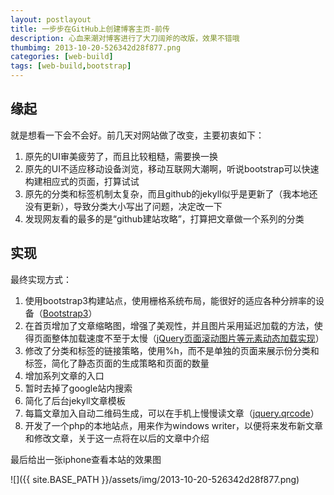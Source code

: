 ```yaml
---
layout: postlayout
title: 一步步在GitHub上创建博客主页-前传
description: 心血来潮对博客进行了大刀阔斧的改版，效果不错哦
thumbimg: 2013-10-20-526342d28f877.png
categories: [web-build]
tags: [web-build,bootstrap]
---
```


## 缘起

就是想看一下会不会好。前几天对网站做了改变，主要初衷如下：

1. 原先的UI审美疲劳了，而且比较粗糙，需要换一换
2. 原先的UI不适应移动设备浏览，移动互联网大潮啊，听说bootstrap可以快速构建相应式的页面，打算试试
3. 原先的分类和标签机制太复杂，而且github的jekyll似乎是更新了（我本地还没有更新），导致分类大小写出了问题，决定改一下
4. 发现网友看的最多的是“github建站攻略”，打算把文章做一个系列的分类

## 实现

最终实现方式：

1. 使用bootstrap3构建站点，使用栅格系统布局，能很好的适应各种分辨率的设备（[Bootstrap3](http://v3.bootcss.com/)）
2. 在首页增加了文章缩略图，增强了美观性，并且图片采用延迟加载的方法，使得页面整体加载速度不至于太慢（[jQuery页面滚动图片等元素动态加载实现](http://www.zhangxinxu.com/wordpress/2010/11/jquery%pE9%pA1%pB5%pE9%p9D%pA2%pE5%p9B%pBE%pE7%p89%p87%pE7%pAD%p89%pE5%p85%p83%pE7%pB4%pA0%pE6%pBB%p9A%pE5%p8A%pA8%pE5%p8A%pA8%pE6%p80%p81%pE5%p8A%pA0%pE8%pBD%pBD%pE5%pAE%p9E%pE7%p8E%pB0/)）
3. 修改了分类和标签的链接策略，使用%h，而不是单独的页面来展示份分类和标签，简化了静态页面的生成策略和页面的数量
4. 增加系列文章的入口
5. 暂时去掉了google站内搜索
6. 简化了后台jekyll文章模板
7. 每篇文章加入自动二维码生成，可以在手机上慢慢读文章（[jquery.qrcode](http://jeromeetienne.github.io/jquery-qrcode/)）
8. 开发了一个php的本地站点，用来作为windows writer，以便将来发布新文章和修改文章，关于这一点将在以后的文章中介绍

最后给出一张iphone查看本站的效果图

![]({{ site.BASE_PATH }}/assets/img/2013-10-20-526342d28f877.png)
